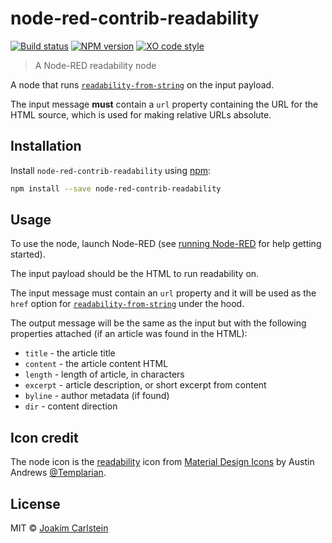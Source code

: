 # node-red-contrib-readability

[![Build status][travis-image]][travis-url] [![NPM version][npm-image]][npm-url] [![XO code style][codestyle-image]][codestyle-url]

> A Node-RED readability node

A node that runs [`readability-from-string`](https://www.npmjs.com/package/readability-from-string) on the input payload.

The input message **must** contain a `url` property containing the URL for the HTML source,
which is used for making relative URLs absolute.

## Installation

Install `node-red-contrib-readability` using [npm](https://www.npmjs.com/):

```bash
npm install --save node-red-contrib-readability
```

## Usage

To use the node, launch Node-RED (see [running Node-RED](http://nodered.org/docs/getting-started/running.html) for help getting started).

The input payload should be the HTML to run readability on.

The input message must contain an `url` property and it will be used as
the `href` option for [`readability-from-string`](https://www.npmjs.com/package/readability-from-string) under the hood.

The output message will be the same as the input but with the following properties attached (if an article was found in the HTML):

* `title` - the article title
* `content` - the article content HTML
* `length` - length of article, in characters
* `excerpt` - article description, or short excerpt from content
* `byline` - author metadata (if found)
* `dir` - content direction

## Icon credit

The node icon is the [readability](https://materialdesignicons.com/icon/readability) icon from [Material Design Icons](https://materialdesignicons.com) by Austin Andrews [@Templarian](http://twitter.com/Templarian).

## License

MIT © [Joakim Carlstein](http://joakim.beng.se)

[npm-url]: https://npmjs.org/package/node-red-contrib-readability
[npm-image]: https://badge.fury.io/js/node-red-contrib-readability.svg
[travis-url]: https://travis-ci.org/joakimbeng/node-red-contrib-readability
[travis-image]: https://travis-ci.org/joakimbeng/node-red-contrib-readability.svg?branch=master
[codestyle-url]: https://github.com/sindresorhus/xo
[codestyle-image]: https://img.shields.io/badge/code%20style-XO-5ed9c7.svg?style=flat
